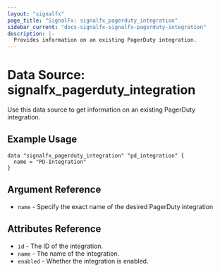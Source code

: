```yaml
---
layout: "signalfx"
page_title: "SignalFx: signalfx_pagerduty_integration"
sidebar_current: "docs-signalfx-signalfx-pagerduty-integration"
description: |-
  Provides information on an existing PagerDuty integration.
---
```


# Data Source: signalfx_pagerduty_integration

Use this data source to get information on an existing PagerDuty integration.

## Example Usage

```hcl
data "signalfx_pagerduty_integration" "pd_integration" {
  name = "PD-Integration"
}
```

## Argument Reference

* `name` - Specify the exact name of the desired PagerDuty integration

## Attributes Reference

* `id` - The ID of the integration.
* `name` - The name of the integration.
* `enabled` - Whether the integration is enabled.
